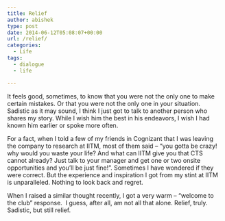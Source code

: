 ```yaml
---
title: Relief
author: abishek
type: post
date: 2014-06-12T05:08:07+00:00
url: /relief/
categories:
  - Life
tags:
  - dialogue
  - life

---
```

It feels good, sometimes, to know that you were not the only one to make certain mistakes. Or that you were not the only one in your situation. Sadistic as it may sound, I think I just got to talk to another person who shares my story. While I wish him the best in his endeavors, I wish I had known him earlier or spoke more often.

For a fact, when I told a few of my friends in Cognizant that I was leaving the company to research at IITM, most of them said &#8211; &#8220;you gotta be crazy! why would you waste your life? And what can IITM give you that CTS cannot already? Just talk to your manager and get one or two onsite opportunities and you&#8217;ll be just fine!&#8221;. Sometimes I have wondered if they were correct. But the experience and inspiration I got from my stint at IITM is unparalleled. Nothing to look back and regret.

When I raised a similar thought recently, I got a very warm &#8211; &#8220;welcome to the club&#8221; response.  I guess, after all, am not all that alone. Relief, truly. Sadistic, but still relief.

&nbsp;